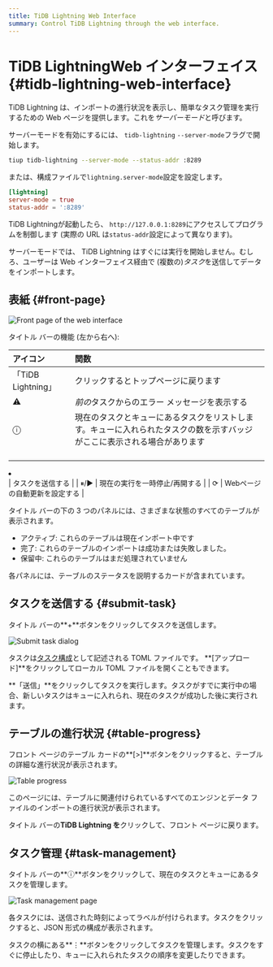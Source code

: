 ```yaml
---
title: TiDB Lightning Web Interface
summary: Control TiDB Lightning through the web interface.
---
```


# TiDB LightningWeb インターフェイス {#tidb-lightning-web-interface}

TiDB Lightning は、インポートの進行状況を表示し、簡単なタスク管理を実行するための Web ページを提供します。これを*サーバーモード*と呼びます。

サーバーモードを有効にするには、 `tidb-lightning` `--server-mode`フラグで開始します。

```sh
tiup tidb-lightning --server-mode --status-addr :8289
```

または、構成ファイルで`lightning.server-mode`設定を設定します。

```toml
[lightning]
server-mode = true
status-addr = ':8289'
```

TiDB Lightningが起動したら、 `http://127.0.0.1:8289`にアクセスしてプログラムを制御します (実際の URL は`status-addr`設定によって異なります)。

サーバーモードでは、 TiDB Lightning はすぐには実行を開始しません。むしろ、ユーザーは Web インターフェイス経由で (複数の)*タスク*を送信してデータをインポートします。

## 表紙 {#front-page}

![Front page of the web interface](/media/lightning-web-frontpage.png)

タイトル バーの機能 (左から右へ):

| アイコン                 | 関数                                                           |
| :------------------- | :----------------------------------------------------------- |
| 「TiDB Lightning」     | クリックするとトップページに戻ります                                           |
| ⚠                    | *前の*タスクからのエラー メッセージを表示する                                     |
| ⓘ                    | 現在のタスクとキューにあるタスクをリストします。キューに入れられたタスクの数を示すバッジがここに表示される場合があります |
| <ul>
<li></li>
</ul> | タスクを送信する                                                     |
| ⏸/▶                  | 現在の実行を一時停止/再開する                                              |
| ⟳                    | Webページの自動更新を設定する                                             |

タイトル バーの下の 3 つのパネルには、さまざまな状態のすべてのテーブルが表示されます。

-   アクティブ: これらのテーブルは現在インポート中です
-   完了: これらのテーブルのインポートは成功または失敗しました。
-   保留中: これらのテーブルはまだ処理されていません

各パネルには、テーブルのステータスを説明するカードが含まれています。

## タスクを送信する {#submit-task}

タイトル バーの**+**ボタンをクリックしてタスクを送信します。

![Submit task dialog](/media/lightning-web-submit.png)

タスクは[タスク構成](/tidb-lightning/tidb-lightning-configuration.md#tidb-lightning-task)として記述される TOML ファイルです。 **[アップロード]**をクリックしてローカル TOML ファイルを開くこともできます。

**「送信」**をクリックしてタスクを実行します。タスクがすでに実行中の場合、新しいタスクはキューに入れられ、現在のタスクが成功した後に実行されます。

## テーブルの進行状況 {#table-progress}

フロント ページのテーブル カードの**[&gt;]**ボタンをクリックすると、テーブルの詳細な進行状況が表示されます。

![Table progress](/media/lightning-web-table.png)

このページには、テーブルに関連付けられているすべてのエンジンとデータ ファイルのインポートの進行状況が表示されます。

タイトル バーの**TiDB Lightning を**クリックして、フロント ページに戻ります。

## タスク管理 {#task-management}

タイトル バーの**ⓘ**ボタンをクリックして、現在のタスクとキューにあるタスクを管理します。

![Task management page](/media/lightning-web-queue.png)

各タスクには、送信された時刻によってラベルが付けられます。タスクをクリックすると、JSON 形式の構成が表示されます。

タスクの横にある**⋮**ボタンをクリックしてタスクを管理します。タスクをすぐに停止したり、キューに入れられたタスクの順序を変更したりできます。
